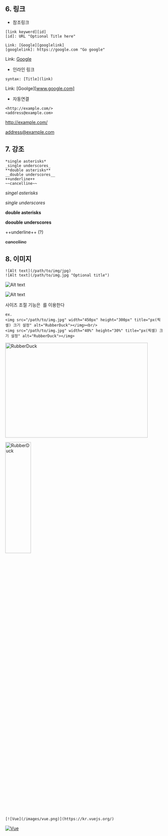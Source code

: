 ## 6. 링크

- 참조링크

```
[link keywerd][id]
[id]: URL "Optional Title here"

Link: [Google][googlelink]
[googlelink]: https://google.com "Go google"
```



Link:  [Google][googlelink]

[googlelink]: https//google.com "Go google"

- 인라인 링크

```
syntax: [Title](link)
```

Link: [Goolge][www.google.com]

- 자동연결

```
<http://example.com/>
<address@example.com>
```

<http://example.com/>

<address@example.com>



## 7. 강조

```
*single asterisks*
_single underscores_
**double asterisks**
__double underscores__
++underline++
~~cancelline~~
```

*singel asterisks*

_single underscores_

**double asterisks**

__doouble underscores__

++underline++ (?)

~~cancelline~~



## 8. 이미지

```
![Alt text](/path/to/img/jpg)
![Alt text](/path/to/img.jpg "Optional title")
```

![Alt text](/path/to/img.jpg)

![Alt text](/path/to/img.jpg "Optional title")



사이즈 조절 기능은 **<img width="" height=""></img>**  를 이용한다

```
ex.
<img src="/path/to/img.jpg" width="450px" height="300px" title="px(픽셀) 크기 설정" alt="RubberDuck"></img><br/>
<img src="/path/to/img.jpg" width="40%" height="30%" title="px(픽셀) 크기 설정" alt="RubberDuck"></img>
```



<img src="/path/to/img.jpg" width="450px" height="300px" title="px(픽셀) 크기 설정" alt="RubberDuck"></img><br/>

<img src="/path/to/img.jpg" width="40%" height="30%" title="px(픽셀) 크기 설정" alt="RubberDuck"></img>



```
[![Vue](/images/vue.png)](https://kr.vuejs.org/)
```



[![Vue](imagges/vue.png)](https//kr.vuejs.org/)

